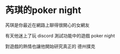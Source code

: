 # 芮琪的poker night

芮琪是你最近在網路上聊得很開心的女網友

有天他迷上了玩 discord 測試功能中的遊戲 poker night

對遊戲的熱情也讓他開始研究真正的 德州撲克



